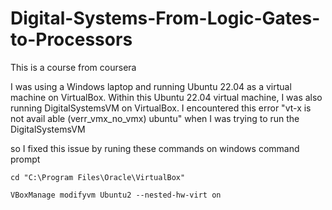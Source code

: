# Digital-Systems-From-Logic-Gates-to-Processors
This is a course from coursera


 I was using a Windows laptop and running Ubuntu 22.04 as a virtual machine on VirtualBox. Within this Ubuntu 22.04 virtual machine, I was also running DigitalSystemsVM on VirtualBox.
 I encountered this error
 "vt-x is not avail able (verr_vmx_no_vmx) ubuntu"  when I was trying to run the DigitalSystemsVM

so I fixed this issue by runing these commands on windows command prompt

```
cd "C:\Program Files\Oracle\VirtualBox"

VBoxManage modifyvm Ubuntu2 --nested-hw-virt on
```
